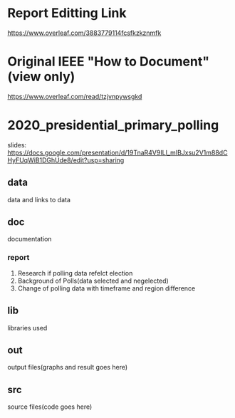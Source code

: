 # Report Editting Link
https://www.overleaf.com/3883779114fcsfkzkznmfk

# Original IEEE "How to Document" (view only)
https://www.overleaf.com/read/tzjvnpywsgkd

# 2020_presidential_primary_polling
slides:
https://docs.google.com/presentation/d/19TnaR4V9ILl_mIBJxsu2V1m88dCHyFUqWiB1DGhUde8/edit?usp=sharing

## data
data and links to data 

## doc
documentation
### report
1. Research if polling data refelct election
2. Background of Polls(data selected and negelected)
3. Change of polling data with timeframe and region difference

## lib
libraries used

## out
output files(graphs and result goes here)

## src
source files(code goes here)

